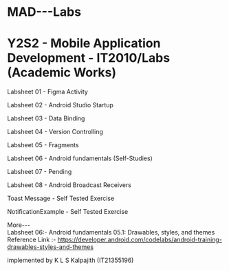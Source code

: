 # MAD---Labs

# Y2S2 - Mobile Application Development - IT2010/Labs (Academic Works)

Labsheet 01 - Figma Activity

Labsheet 02 - Android Studio Startup

Labsheet 03 - Data Binding

Labsheet 04 - Version Controlling

Labsheet 05 - Fragments

Labsheet 06 - Android fundamentals (Self-Studies)

Labsheet 07 - Pending

Labsheet 08 - Android Broadcast Receivers

Toast Message - Self Tested Exercise

NotificationExample - Self Tested Exercise

More--- <br/>
Labsheet 06:-
Android fundamentals 05.1: Drawables, styles, and themes <br/>
Reference Link :- https://developer.android.com/codelabs/android-training-drawables-styles-and-themes

implemented by
K L S Kalpajith (IT21355196)

